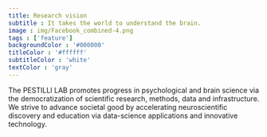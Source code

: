 ```yaml
---
title: Research vision
subtitle : It takes the world to understand the brain.
image : img/Facebook_combined-4.png
tags : ['feature']
backgroundColor : '#000000'
titleColor : '#ffffff'
subtitleColor : 'white'
textColor : 'gray'
---
```

The PESTILLI LAB promotes progress in psychological and brain science via the democratization of scientific research, methods, data and infrastructure. We strive to advance societal good by accelerating neuroscientific discovery and education via data-science applications and innovative technology.
